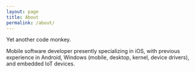```yaml
---
layout: page
title: About
permalink: /about/
---
```


Yet another code monkey.

Mobile software developer presently specializing in iOS, with previous experience in Android, Windows (mobile, desktop, kernel, device drivers), and embedded IoT devices.
